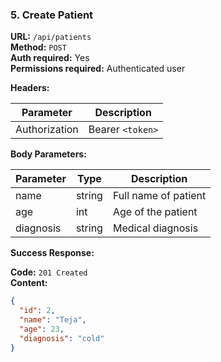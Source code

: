 ### 5. Create Patient
**URL:** `/api/patients`  
**Method:** `POST`  
**Auth required:** Yes  
**Permissions required:** Authenticated user  

**Headers:**

| Parameter     | Description           |
|---------------|-----------------------|
| Authorization | Bearer `<token>`      |

**Body Parameters:**

| Parameter  | Type   | Description          |
|------------|--------|----------------------|
| name       | string | Full name of patient |
| age        | int    | Age of the patient   |
| diagnosis  | string | Medical diagnosis    |

**Success Response:**

**Code:** `201 Created`  
**Content:**
```json
{
  "id": 2,
  "name": "Teja",
  "age": 23,
  "diagnosis": "cold"
}
